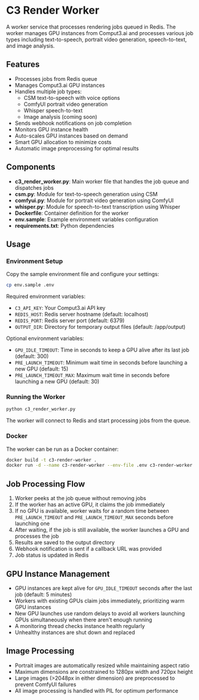 # C3 Render Worker

A worker service that processes rendering jobs queued in Redis. The worker manages GPU instances from Comput3.ai and processes various job types including text-to-speech, portrait video generation, speech-to-text, and image analysis.

## Features

- Processes jobs from Redis queue
- Manages Comput3.ai GPU instances
- Handles multiple job types:
  - CSM text-to-speech with voice options
  - ComfyUI portrait video generation
  - Whisper speech-to-text
  - Image analysis (coming soon)
- Sends webhook notifications on job completion
- Monitors GPU instance health
- Auto-scales GPU instances based on demand
- Smart GPU allocation to minimize costs
- Automatic image preprocessing for optimal results

## Components

- **c3_render_worker.py**: Main worker file that handles the job queue and dispatches jobs
- **csm.py**: Module for text-to-speech generation using CSM
- **comfyui.py**: Module for portrait video generation using ComfyUI
- **whisper.py**: Module for speech-to-text transcription using Whisper
- **Dockerfile**: Container definition for the worker
- **env.sample**: Example environment variables configuration
- **requirements.txt**: Python dependencies

## Usage

### Environment Setup

Copy the sample environment file and configure your settings:

```bash
cp env.sample .env
```

Required environment variables:
- `C3_API_KEY`: Your Comput3.ai API key
- `REDIS_HOST`: Redis server hostname (default: localhost)
- `REDIS_PORT`: Redis server port (default: 6379)
- `OUTPUT_DIR`: Directory for temporary output files (default: /app/output)

Optional environment variables:
- `GPU_IDLE_TIMEOUT`: Time in seconds to keep a GPU alive after its last job (default: 300)
- `PRE_LAUNCH_TIMEOUT`: Minimum wait time in seconds before launching a new GPU (default: 15)
- `PRE_LAUNCH_TIMEOUT_MAX`: Maximum wait time in seconds before launching a new GPU (default: 30)

### Running the Worker

```bash
python c3_render_worker.py
```

The worker will connect to Redis and start processing jobs from the queue.

### Docker

The worker can be run as a Docker container:

```bash
docker build -t c3-render-worker .
docker run -d --name c3-render-worker --env-file .env c3-render-worker
```

## Job Processing Flow

1. Worker peeks at the job queue without removing jobs
2. If the worker has an active GPU, it claims the job immediately
3. If no GPU is available, worker waits for a random time between `PRE_LAUNCH_TIMEOUT` and `PRE_LAUNCH_TIMEOUT_MAX` seconds before launching one
4. After waiting, if the job is still available, the worker launches a GPU and processes the job
5. Results are saved to the output directory
6. Webhook notification is sent if a callback URL was provided
7. Job status is updated in Redis

## GPU Instance Management

- GPU instances are kept alive for `GPU_IDLE_TIMEOUT` seconds after the last job (default: 5 minutes)
- Workers with existing GPUs claim jobs immediately, prioritizing warm GPU instances
- New GPU launches use random delays to avoid all workers launching GPUs simultaneously when there aren't enough running
- A monitoring thread checks instance health regularly
- Unhealthy instances are shut down and replaced

## Image Processing

- Portrait images are automatically resized while maintaining aspect ratio
- Maximum dimensions are constrained to 1280px width and 720px height
- Large images (>2048px in either dimension) are preprocessed to prevent ComfyUI failures
- All image processing is handled with PIL for optimum performance